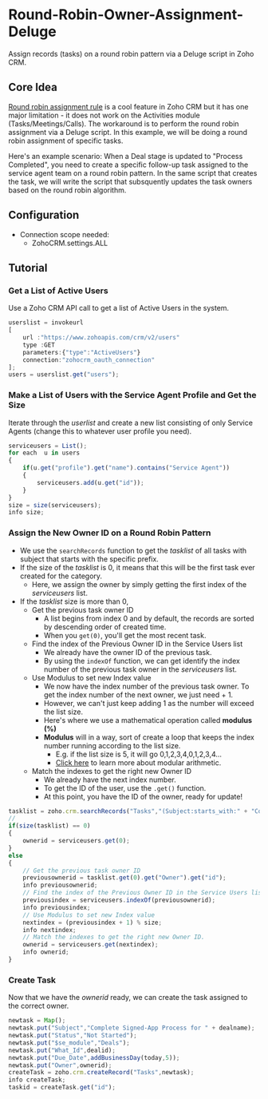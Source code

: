 # Round-Robin-Owner-Assignment-Deluge
Assign records (tasks) on a round robin pattern via a Deluge script in Zoho CRM.

## Core Idea
[Round robin assignment rule](https://help.zoho.com/portal/en/kb/crm/automate-business-processes/assignment-rules/articles/set-assignment-rules#Step_1_Enter_the_basic_details) is a cool feature in Zoho CRM but it has one major limitation - it does not work on the Activities module (Tasks/Meetings/Calls). The workaround is to perform the round robin assignment via a Deluge script. In this example, we will be doing a round robin assignment of specific tasks.

Here's an example scenario: When a Deal stage is updated to "Process Completed", you need to create a specific follow-up task assigned to the service agent team on a round robin pattern. In the same script that creates the task, we will write the script that subsquently updates the task owners based on the round robin algorithm.

## Configuration
* Connection scope needed:
  * ZohoCRM.settings.ALL

## Tutorial

### Get a List of Active Users
Use a Zoho CRM API call to get a list of Active Users in the system.

```javascript
userslist = invokeurl
[
	url :"https://www.zohoapis.com/crm/v2/users"
	type :GET
	parameters:{"type":"ActiveUsers"}
	connection:"zohocrm_oauth_connection"
];
users = userslist.get("users");
```

### Make a List of Users with the Service Agent Profile and Get the Size
Iterate through the *userlist* and create a new list consisting of only Service Agents (change this to whatever user profile you need).

```javascript
serviceusers = List();
for each  u in users
{
	if(u.get("profile").get("name").contains("Service Agent"))
	{
		serviceusers.add(u.get("id"));
	}
}
size = size(serviceusers);
info size;
```

### Assign the New Owner ID on a Round Robin Pattern
* We use the `searchRecords` function to get the *tasklist* of all tasks with subject that starts with the specific prefix.
* If the size of the *tasklist* is 0, it means that this will be the first task ever created for the category.
  * Here, we assign the owner by simply getting the first index of the *serviceusers* list.
* If the *tasklist* size is more than 0,
  * Get the previous task owner ID
	* A list begins from index 0 and by default, the records are sorted by descending order of created time.
	* When you `get(0)`, you'll get the most recent task.
  * Find the index of the Previous Owner ID in the Service Users list
  	* We already have the owner ID of the previous task.
  	* By using the `indexOf` function, we can get identify the index number of the previous task owner in the *serviceusers* list.
  * Use Modulus to set new Index value
  	* We now have the index number of the previous task owner. To get the index number of the next owner, we just need + 1.
  	* However, we can't just keep adding 1 as the number will exceed the list size.
  	* Here's where we use a mathematical operation called **modulus (%)**
  	* **Modulus** will in a way, sort of create a loop that keeps the index number running according to the list size.
  		* E.g. if the list size is 5, it will go 0,1,2,3,4,0,1,2,3,4...
  		* [Click here](https://blog.mattclemente.com/2019/07/12/modulus-operator-modulo-operation.html) to learn more about modular arithmetic.
  * Match the indexes to get the right new Owner ID
  	* We already have the next index number.
  	* To get the ID of the user, use the `.get()` function.
  	* At this point, you have the ID of the owner, ready for update!

```javascript
tasklist = zoho.crm.searchRecords("Tasks","(Subject:starts_with:" + "Complete Signed-App Process for" + ")");
//
if(size(tasklist) == 0)
{
	ownerid = serviceusers.get(0);
}
else
{
	// Get the previous task owner ID
	previousownerid = tasklist.get(0).get("Owner").get("id");
	info previousownerid;
	// Find the index of the Previous Owner ID in the Service Users list
	previousindex = serviceusers.indexOf(previousownerid);
	info previousindex;
	// Use Modulus to set new Index value
	nextindex = (previousindex + 1) % size;
	info nextindex;
	// Match the indexes to get the right new Owner ID.
	ownerid = serviceusers.get(nextindex);
	info ownerid;
}
```

### Create Task
Now that we have the *ownerid* ready, we can create the task assigned to the correct owner.
```javascript
newtask = Map();
newtask.put("Subject","Complete Signed-App Process for " + dealname);
newtask.put("Status","Not Started");
newtask.put("$se_module","Deals");
newtask.put("What_Id",dealid);
newtask.put("Due_Date",addBusinessDay(today,5));
newtask.put("Owner",ownerid);
createTask = zoho.crm.createRecord("Tasks",newtask);
info createTask;
taskid = createTask.get("id");
```
